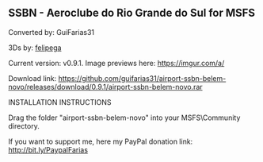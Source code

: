 ## SSBN - Aeroclube do Rio Grande do Sul for MSFS ##

Converted by: GuiFarias31

3Ds by: [felipega](https://forums.x-plane.org/index.php?/profile/385350-felipega/)

Current version: v0.9.1. Image previews here: https://imgur.com/a/

Download link: https://github.com/guifarias31/airport-ssbn-belem-novo/releases/download/0.9.1/airport-ssbn-belem-novo.rar

INSTALLATION INSTRUCTIONS

Drag the folder "airport-ssbn-belem-novo" into your MSFS\Community directory.

If you want to support me, here my PayPal donation link: http://bit.ly/PaypalFarias

